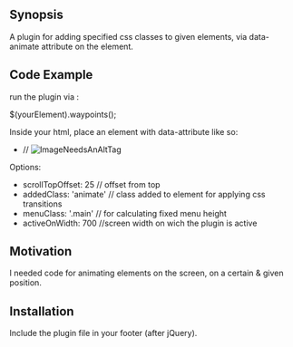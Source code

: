 ## Synopsis

A plugin for adding specified css classes to given elements, via data-animate attribute on the element.

## Code Example

run the plugin via :

$(yourElement).waypoints();

Inside your html, place an element with data-attribute like so:

- // <img data-animate="animate" data-waypoint="anyElement" alt="ImageNeedsAnAltTag">

Options:

- scrollTopOffset: 25 // offset from top 
- addedClass: 'animate' // class added to element for applying css transitions
- menuClass: '.main' // for calculating fixed menu height
- activeOnWidth: 700 //screen width on wich the plugin is active

## Motivation

I needed code for animating elements on the screen, on a certain & given position. 

## Installation

Include the plugin file in your footer (after jQuery).

